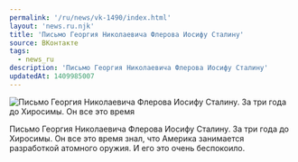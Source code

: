 ```yaml
---
permalink: '/ru/news/vk-1490/index.html'
layout: 'news.ru.njk'
title: 'Письмо Георгия Николаевича Флерова Иосифу Сталину'
source: ВКонтакте
tags:
  - news_ru
description: 'Письмо Георгия Николаевича Флерова Иосифу Сталину'
updatedAt: 1409985007
---
```

![Письмо Георгия Николаевича Флерова Иосифу Сталину. За три года до Хиросимы. Он все это время](https://sun9-7.userapi.com/impf/c624828/v624828833/b3e/SVe0ewSom-E.jpg?size=810x1080&quality=96&sign=fddb0c80f3f88558f0145f27fa46766f&c_uniq_tag=t5-Ik0fvwO2Z8FY_Imodd9A1KQZbfcjTeERw2lzlcWc&type=album)

Письмо Георгия Николаевича Флерова Иосифу Сталину. За три года до Хиросимы. Он все это время знал, что Америка занимается разработкой атомного оружия. И его это очень беспокоило.
